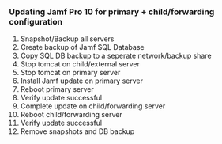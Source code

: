### Updating Jamf Pro 10 for primary + child/forwarding configuration

1. Snapshot/Backup all servers
2. Create backup of Jamf SQL Database
3. Copy SQL DB backup to a seperate network/backup share
4. Stop tomcat on child/external server
5. Stop tomcat on primary server
6. Install Jamf update on primary server
7. Reboot primary server
8. Verify update successful
9. Complete update on child/forwarding server
10. Reboot child/forwarding server
11. Verify update successful
12. Remove snapshots and DB backup
